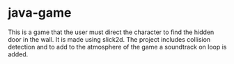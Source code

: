 # java-game
This is a game that the user must direct the character to find the hidden door in the wall. It is made using slick2d.
The project includes collision detection and to add to the atmosphere of the game a soundtrack on loop is added.
